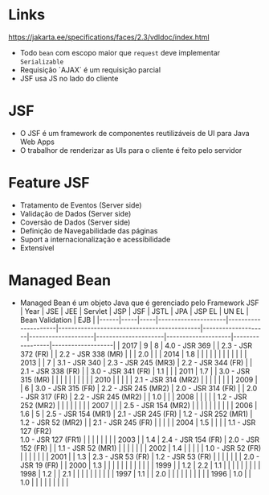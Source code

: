 # Links
https://jakarta.ee/specifications/faces/2.3/vdldoc/index.html

- Todo `bean` com escopo maior que `request` deve implementar `Serializable`
- Requisição ´AJAX´ é um requisição parcial
- JSF usa JS no lado do cliente

# JSF
- O JSF é um framework de componentes reutilizáveis de UI para Java Web Apps
- O trabalhor de renderizar as UIs para o cliente é feito pelo servidor

# Feature JSF
-  Tratamento de Eventos (Server side)
-  Validação de Dados (Server side)
-  Coversão de Dados (Server side)
-  Definição de Navegabilidade das páginas
-  Suport a internacionalização e acessibilidade
-  Extensível

# Managed Bean
- Managed Bean é um objeto Java que é gerenciado pelo Framework JSF
| Year | JSE | JEE | Servlet             | JSP                 | JSF                                        | JSTL               | JPA                | JSP EL              | UN EL              | Bean Validation | EJB               |
|------|-----|-----|---------------------|---------------------|--------------------------------------------|--------------------|--------------------|---------------------|--------------------|-----------------|-------------------|
| 2017 | 9   | 8   | 4.0 - JSR 369       |                     | 2.3 - JSR 372 (FR)                         |                    | 2.2 - JSR 338 (MR) |                     |                    | 2.0             |                   |
| 2014 | 1.8 |     |                     |                     |                                            |                    |                    |                     |                    |                 |                   |
| 2013 |     | 7   | 3.1 - JSR 340       | 2.3 - JSR 245 (MR3) | 2.2 - JSR 344 (FR)                         |                    | 2.1 - JSR 338 (FR) |                     | 3.0 - JSR 341 (FR) | 1.1             |                   |
| 2011 | 1.7 |     | 3.0 - JSR 315 (MR)  |                     |                                            |                    |                    |                     |                    |                 |                   |
| 2010 |     |     |                     |                     | 2.1 - JSR 314 (MR2)                        |                    |                    |                     |                    |                 |                   |
| 2009 |     | 6   | 3.0 - JSR 315 (FR)  | 2.2 - JSR 245 (MR2) | 2.0 - JSR 314 (FR)                         |                    | 2.0 - JSR 317 (FR) | 2.2 - JSR 245 (MR2) |                    | 1.0             |                   |
| 2008 |     |     |                     |                     | 1.2 - JSR 252 (MR2)                        |                    |                    |                     |                    |                 |                   |
| 2007 |     |     | 2.5 - JSR 154 (MR2) |                     |                                            |                    |                    |                     |                    |                 |                   |
| 2006 | 1.6 | 5   | 2.5 - JSR 154 (MR1) | 2.1 - JSR 245 (FR)  | 1.2 - JSR 252 (MR1)                        | 1.2 - JSR 52 (MR2) |                    | 2.1 - JSR 245 (FR)  |                    |                 |                   |
| 2004 | 1.5 |     |                     |                     | 1.1 - JSR 127 (FR2)<br>1.0 - JSR 127 (FR1) |                    |                    |                     |                    |                 |                   |
| 2003 |     | 1.4 | 2.4 - JSR 154 (FR)  | 2.0 - JSR 152 (FR)  |                                            | 1.1 - JSR 52 (MR1) |                    |                     |                    |                 |                   |
| 2002 | 1.4 |     |                     |                     |                                            | 1.0 - JSR 52 (FR)  |                    |                     |                    |                 |                   |
| 2001 |     | 1.3 | 2.3 - JSR 53 (FR)   | 1.2 - JSR 53 (FR)   |                                            |                    |                    |                     |                    |                 | 2.0 - JSR 19 (FR) |
| 2000 | 1.3 |     |                     |                     |                                            |                    |                    |                     |                    |                 |                   |
| 1999 |     | 1.2 | 2.2                 | 1.1                 |                                            |                    |                    |                     |                    |                 |                   |
| 1998 | 1.2 |     | 2.1                 |                     |                                            |                    |                    |                     |                    |                 |                   |
| 1997 | 1.1 |     | 2.0                 |                     |                                            |                    |                    |                     |                    |                 |                   |
| 1996 | 1.0 |     | 1.0                 |                     |                                            |                    |                    |                     |                    |                 |                   |
